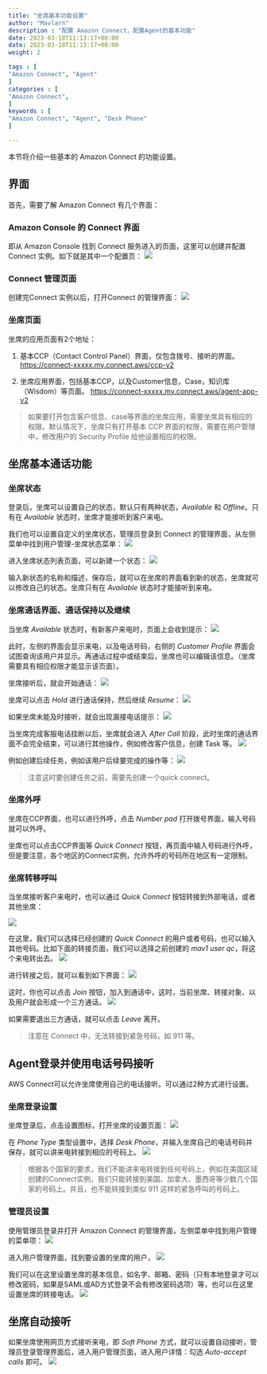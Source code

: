 ```yaml
---
title: "坐席基本功能设置"
author: "Mavlarn"
description : "配置 Amazon Connect，配置Agent的基本功能"
date: 2023-03-18T11:13:17+08:00
date: 2023-03-18T11:13:17+08:00
weight: 2

tags : [
"Amazon Connect", "Agent"
]
categories : [
"Amazon Connect",
]
keywords : [
"Amazon Connect", "Agent", "Desk Phone"
]

---
```


本节将介绍一些基本的 Amazon Connect 的功能设置。


## 界面

首先，需要了解 Amazon Connect 有几个界面：

### Amazon Console 的 Connect 界面
即从 Amazon Console 找到 Connect 服务进入的页面，这里可以创建并配置 Connect 实例。如下就是其中一个配置页：
![](0-amazon-console-connect.jpg?width=900px)

### Connect 管理页面

创建完Connect 实例以后，打开Connect 的管理界面：
![](0-console-dashboard.jpg?width=900px)

### 坐席页面

坐席的应用页面有2个地址：
1. 基本CCP（Contact Control Panel）界面，仅包含拨号、接听的界面。
https://connect-xxxxx.my.connect.aws/ccp-v2

2. 坐席应用界面，包括基本CCP，以及Customer信息，Case，知识库（Wisdom）等页面。
https://connect-xxxxx.my.connect.aws/agent-app-v2

> 如果要打开包含客户信息、case等界面的坐席应用，需要坐席具有相应的权限。默认情况下，坐席只有打开基本 CCP 界面的权限，需要在用户管理中，修改用户的 Security Profile 给他设置相应的权限。

## 坐席基本通话功能

### 坐席状态

登录后，坐席可以设置自己的状态，默认只有两种状态，*Available* 和 *Offline*。只有在 *Available* 状态时，坐席才能接听到客户来电。

我们也可以设置自定义的坐席状态，管理员登录到 Connect 的管理界面，从左侧菜单中找到用户管理-坐席状态菜单：
![](1-mgmt-console-agent-status.jpg?width=500px)

进入坐席状态列表页面，可以新建一个状态：
![](1-mgmt-console-agent-status-new.jpg?width=500px)

输入新状态的名称和描述，保存后，就可以在坐席的界面看到新的状态，坐席就可以修改自己的状态。坐席只有在  *Available* 状态时才能接听到来电。


### 坐席通话界面、通话保持以及继续

当坐席  *Available* 状态时，有新客户来电时，页面上会收到提示：
![](1-agent-ccp.jpg?width=900px)

此时，左侧的界面会显示来电，以及电话号码，右侧的 *Customer Profile* 界面会试图查询该用户并显示。再通话过程中或结束后，坐席也可以编辑该信息。（坐席需要具有相应权限才能显示该页面）。

坐席接听后，就会开始通话：
![](1-agent-ccp-accept-call.jpg?width=400px)

坐席可以点击 *Hold* 进行通话保持，然后继续 *Resume*：
![](1-agent-ccp-hold-call.jpg?width=400px)

如果坐席未能及时接听，就会出现漏接电话提示：
![](1-agent-ccp-miss-call.jpg?width=400px)

当坐席完成客服电话挂断以后，坐席就会进入 *After Call* 阶段，此时坐席的通话界面不会完全结束，可以进行其他操作，例如修改客户信息，创建 Task 等。
![](1-agent-ccp-after-call.jpg?width=400px)

例如创建后续任务，例如该用户后续要完成的操作等：
![](1-agent-ccp-after-call-task.jpg?width=400px)

> 注意这时要创建任务之前，需要先创建一个quick connect。

### 坐席外呼

坐席在CCP界面，也可以进行外呼，点击 *Number pad* 打开拨号界面，输入号码就可以外呼。

坐席也可以点击CCP界面等 *Quick Connect* 按钮，再页面中输入号码进行外呼，但是要注意，各个地区的Connect实例，允许外呼的号码所在地区有一定限制。

### 坐席转移呼叫

当坐席接听客户来电时，也可以通过 *Quick Connect* 按钮转接到外部电话，或者其他坐席：

![](1-agent-ccp-quick-connect.jpg?width=400px)

在这里，我们可以选择已经创建的 *Quick Connect* 的用户或者号码，也可以输入其他号码。比如下面的转接页面，我们可以选择之前创建的 *mav1 user qc*，将这个来电转出去。
![](1-agent-ccp-quick-connect2.jpg?width=400px)

进行转接之后，就可以看到如下界面：
![](1-agent-ccp-quick-connect3.jpg?width=400px)

这时，你也可以点击 *Join* 按钮，加入到通话中，这时，当前坐席、转接对象、以及用户就会形成一个三方通话。
![](1-agent-ccp-quick-connect4.jpg?width=400px)

如果需要退出三方通话，就可以点击 *Leave* 离开。

> 注意在 Connect 中，无法转接到紧急号码，如 911 等。


## Agent登录并使用电话号码接听

AWS Connect可以允许坐席使用自己的电话接听。可以通过2种方式进行设置。

### 坐席登录设置

坐席登录后，点击设置图标，打开坐席的设置页面：
![](1-agent-setting.jpg?width=800px)

在 *Phone Type* 类型设置中，选择 *Desk Phone*，并输入坐席自己的电话号码并保存，就可以讲来电转接到相应的号码上。
![](1-agent-setting-desk-phone.jpg?width=500px)

> 根据各个国家的要求，我们不能讲来电转接到任何号码上，例如在美国区域创建的Connect实例，我们只能转接到美国、加拿大、墨西哥等少数几个国家的号码上。并且，也不能转接到类似 911 这样的紧急呼叫的号码上。

### 管理员设置

使用管理员登录并打开 Amazon Connect 的管理界面，左侧菜单中找到用户管理的菜单项：
![](2-user-mgmt.jpg?width=500px)

进入用户管理界面，找到要设置的坐席的用户，
![](2-user-mgmt-edit-user.jpg?width=900px)


我们可以在这里设置坐席的基本信息，如名字、邮箱、密码（只有本地登录才可以修改密码，如果是SAML或AD方式登录不会有修改密码选项）等，也可以在这里设置坐席的转接电话。
![](2-user-mgmt-edit-user-deskphone.jpg?width=500px)

## 坐席自动接听
如果坐席使用网页方式接听来电，即 *Soft Phone* 方式，就可以设置自动接听，管理员登录管理界面后，进入用户管理页面，进入用户详情：勾选 *Auto-accept calls* 即可。
![](2-user-mgmt-edit-user.jpg?width=900px)




